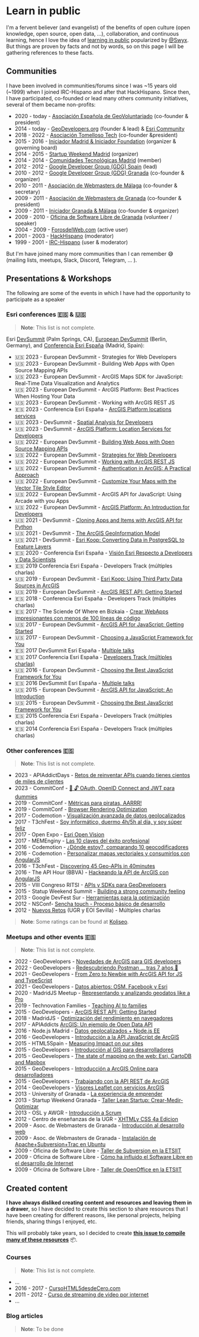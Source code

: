 # Learn in public

I'm a fervent believer (and evangelist) of the benefits of open culture (open knowledge, open source, open data, ...), collaboration, and continuous learning, hence I love the idea of [learning in public](https://www.swyx.io/learn-in-public) popularized by [@Swyx](https://twitter.com/swyx). But things are proven by facts and not by words, so on this page I will be gathering references to these facts.

<!-- <iframe src="http://cdn.knightlab.com/libs/timeline/latest/embed/index.html?source=0Ajgk_dG_CbQBdE50czVrbVVnSmJkXzgwQkh3ekJrTUE&font=Bevan-PotanoSans&maptype=toner&lang=en&height=650" width="100%" height="500px"> </iframe> -->

## Communities

I have been involved in communities/forums since I was ~15 years old (~1999) when I joined IRC-Hispano and after that HackHispano. Since then, I have participated, co-founded or lead many others community initiatives, several of them became non-profits:

* 2020 - today - [Asociación Española de GeoVoluntariado](https://geovoluntarios.org/) (co-founder & president)
* 2014 - today - [GeoDevelopers.org](https://www.meetup.com/es-ES/geodevelopers/) (founder & lead) & [Esri Community](https://community.esri.com/t5/user/viewprofilepage/user-id/124187)
* 2018 - 2022 - [Asociación Tomelloso Tech](https://web.archive.org/web/20201130180149/https://www.tomellosotech.org/) (co-founder &president)
* 2015 - 2016 - [Iniciador Madrid & Iniciador Foundation](http://www.iniciador.com/es/que-es-iniciador/historia) (organizer & governing board)
* 2014 - 2015 - [Startup Weekend Madrid](http://www.techstars.com/startup-weekend/) (organizer)
* 2014 - 2014 - [Comunidades Tecnológicas Madrid](https://github.com/Comunidades-Tecnologicas) (member)
* 2012 - 2012 - [Google Developer Group (GDG) Spain](https://gdg.es/) (lead)
* 2010 - 2012 - [Google Developer Group (GDG) Granada](https://web.archive.org/web/20200807235648/http://rauljimenez.info/proyectos/gdg/) (co-founder & organizer)
* 2010 - 2011 - [Asociación de Webmasters de Málaga](https://www.youtube.com/watch?v=3Wum7zkXYfM&list=PLPAGhVhnLUfDAYRoJPN3QBm9U4w_PqCoe) (co-founder & secretary)
* 2009 - 2011 - [Asociación de Webmasters de Granada](https://web.archive.org/web/20120627123011/http://www.webmastergranada.es/) (co-founder & president)
* 2009 - 2011 - [Iniciador Granada & Málaga](https://www.youtube.com/watch?v=mR7M9YssJZw&list=PLPAGhVhnLUfDAYRoJPN3QBm9U4w_PqCoe&index=2) (co-founder & organizer)
* 2009 - 2010 - [Oficina de Software Libre de Granada](http://osl.ugr.es/) (volunteer / speaker)
* 2004 - 2009 - [ForosdelWeb.com](https://www.google.com/search?q=hhkaos+site%3Aforosdelweb.com) (active user)
* 2001 - 2003 - [HackHispano](https://foro.hackhispano.com/threads/22596-Q-pasa-con-la-programaci%C3%B3n-Para-KaoS) (moderator)
* 1999 - 2001 - [IRC-Hispano](https://es.wikipedia.org/wiki/IRC-Hispano) (user & moderator)

But I'm have joined many more communities than I can remember 😅 (mailing lists, meetups, Slack, Discord, Telegram, ... ).

## Presentations & Workshops

The following are some of the events in which I have had the opportunity to participate as a speaker

### Esri conferences 🇪🇸 & 🇺🇸

> **Note**: This list is not complete.

Esri [DevSummit](https://www.esri.com/en-us/about/events/devsummit/save-date) (Palm Springs, CA), [European DevSummit](https://www.esri.com/en-us/about/events/devsummit-europe/save-date) (Berlin, Germany), and [Conferencia Esri España](https://www.esri.es/es-es/acerca-de/eventos/cesri23/conferencia-esri23) (Madrid, Spain):

* 🇺🇸 2023 - European DevSummit - Strategies for Web Developers
* 🇺🇸 2023 - European DevSummit - Building Web Apps with Open Source Mapping APIs
* 🇺🇸 2023 - European DevSummit - ArcGIS Maps SDK for JavaScript: Real-Time Data Visualization and Analytics
* 🇺🇸 2023 - European DevSummit - ArcGIS Platform: Best Practices When Hosting Your Data
* 🇺🇸 2023 - European DevSummit - Working with ArcGIS REST JS
* 🇪🇸 2023 - Conferencia Esri España - [ArcGIS Platform locations services](https://www.youtube.com/watch?v=eqaikkyJqrY&list=PLoptan2utx17HcgYmjZMdwqqzzfjocCLq&index=4)
* 🇺🇸 2023 - DevSummit - [Spatial Analysis for Developers](https://registration.esri.com/flow/esri/23epcdev/devsummit-2023-ps/page/proceedings/session/1671506582269001InJm)
* 🇺🇸 2023 - DevSummit - [ArcGIS Platform: Location Services for Developers](https://registration.esri.com/flow/esri/23epcdev/devsummit-2023-ps/page/proceedings/session/1673589690135001ERCS)
* 🇺🇸 2022 - European DevSummit - [Building Web Apps with Open Source Mapping APIs](https://registration.esri.com/flow/esri/22eurdev/eurdev-2022-ps/page/proceedings/session/1664834621214001iwfO)
* 🇺🇸 2022 - European DevSummit - [Strategies for Web Developers](https://registration.esri.com/flow/esri/22eurdev/eurdev-2022-ps/page/proceedings/session/1664834620835001ivr9)
* 🇺🇸 2022 - European DevSummit - [Working with ArcGIS REST JS](https://registration.esri.com/flow/esri/22eurdev/eurdev-2022-ps/page/proceedings/session/1664834621150001iZgX)
* 🇺🇸 2022 - European DevSummit - [Authentication in ArcGIS: A Practical Approach](https://registration.esri.com/flow/esri/22eurdev/eurdev-2022-ps/page/proceedings/session/1664834621025001iHGn)
* 🇺🇸 2022 - European DevSummit - [Customize Your Maps with the Vector Tile Style Editor](https://registration.esri.com/flow/esri/22eurdev/eurdev-2022-ps/page/proceedings/session/1664834622060001izOR)
* 🇺🇸 2022 - European DevSummit - ArcGIS API for JavaScript: Using Arcade with you Apps
* 🇺🇸 2022 - European DevSummit - [ArcGIS Platform: An Introduction for Developers](https://registration.esri.com/flow/esri/22eurdev/eurdev-2022-ps/page/proceedings/session/1664834620902001ilW1)
* 🇺🇸 2021 - DevSummit - [Cloning Apps and Items with ArcGIS API for Python](https://www.youtube.com/watch?v=PhEM-k34bbY)
* 🇺🇸 2021 - DevSummit - [The ArcGIS GeoInformation Model](https://www.youtube.com/watch?v=uj0tHzM9G5c)
* 🇺🇸 2021 - DevSummit - [Esri Koop: Converting Data in PostgreSQL to Feature Layers](https://www.youtube.com/watch?v=-TCFaXQuhUE)
* 🇪🇸 2020 - Conferencia Esri España - [Visión Esri Respecto a Developers y Data Scientists](https://docs.google.com/presentation/d/1NRfesqnFPNuaTU5Mb91F9l7oL4aE-4aKVSV1bnSkP8M/edit?usp=sharing)
* 🇪🇸 2019 Conferencia Esri España - Developers Track (múltiples charlas)
* 🇺🇸 2019 - European DevSummit - [Esri Koop: Using Third Party Data Sources in ArcGIS](https://www.esri.com/content/dam/esrisites/en-us/about/events/media/2019-european-developers-summit/eurodev-43.pdf)
* 🇺🇸 2019 - European DevSummit  - [ArcGIS REST API: Getting Started](https://www.esri.com/content/dam/esrisites/en-us/about/events/media/2019-european-developers-summit/eurodev-29.pdf)
* 🇪🇸 2018 - Conferencia Esri España - Developers Track (múltiples charlas)
* 🇪🇸 2017 - The Sciende Of Where en Bizkaia - [Crear WebApps impresionantes con menos de 100 líneas de código](https://docs.google.com/document/d/1it6K3EIC2bWt3nclFJSBHCiLw96cRKBzxmPp9caiPc8/edit?usp=sharing)
* 🇺🇸 2017 - European DevSummit  - [ArcGIS API for JavaScript: Getting Started](https://proceedings.esri.com/library/userconf/devsummit-euro17/papers/devsummit-euro_21.pdf)
* 🇺🇸 2017 - European DevSummit  - [Choosing a JavaScript Framework for You	](https://proceedings.esri.com/library/userconf/devsummit-euro17/papers/devsummit-euro_28.pdf)
* 🇪🇸 2017 DevSummit Esri España - [Multiple talks](https://www.youtube.com/watch?v=HsNzMQRQsQg&list=PLwq5dz_FjCx6C9-ZtGJGM1eBEjFyndXd6&pp=iAQB)
* 🇪🇸 2017 Conferencia Esri España - [Developers Track (múltiples charlas)](https://www.youtube.com/watch?v=B7KbFQKa-7I&list=PLwq5dz_FjCx702K99Ae1pQqTP2Yr8aAT4&pp=iAQB)
* 🇺🇸 2016 - European DevSummit  - [Choosing the Best JavaScript Framework for You](https://proceedings.esri.com/library/userconf/devsummit-euro16/papers/devsummit-euro_07.pdf)
* 🇪🇸 2016 DevSummit Esri España - [Multiple talks](https://www.youtube.com/watch?v=860ZxjltwXI&list=PLwq5dz_FjCx7f_YTKAjG8ho_Y-6frw1XU)
* 🇺🇸 2015 - European DevSummit - [ArcGIS API for JavaScript: An Introduction](https://proceedings.esri.com/library/userconf/devsummit-euro15/papers/devsummit-euro_07.pdf)
* 🇺🇸 2015 - European DevSummit - [Choosing the Best JavaScript Framework for You](https://proceedings.esri.com/library/userconf/devsummit-euro15/papers/devsummit-euro_12.pdf)
* 🇪🇸 2015 Conferencia Esri España - Developers Track (múltiples charlas)
* 🇪🇸 2014 Conferencia Esri España - Developers Track (múltiples charlas)

### Other conferences 🇪🇸

> **Note**: This list is not complete.

* 2023 - APIAddictDays - [Retos de reinventar APIs cuando tienes cientos de miles de clientes](https://www.apiaddicts.org/apiaddictsdays/agenda/)
* 2023 - CommitConf - [🔑 🔓 OAuth, OpenID Connect and JWT para dummies](https://koliseo.com/events/commit-2023/agenda/0)
* 2019 - CommitConf - [Métricas para piratas, AARRR! ](https://www.youtube.com/watch?v=0TBFZDCWzNo)
* 2019 - CommitConf - [Browser Rendering Optimization](https://koliseo.com/events/commit-2018/agenda/0)
* 2017 - Codemotion - [Visualización avanzada de datos geolocalizados](https://www.youtube.com/watch?v=zoQkM29qr7I)
* 2017 - T3chFest - [Soy informático, duermo 4h/5h al día, y soy súper feliz](https://www.youtube.com/watch?v=l8XAWlH1mKc)
* 2017 - Open Expo - [Esri Open Vision](https://docs.google.com/presentation/d/1NXs8ZpY_ipYZcGaEfxWbxodar29V7DNUTB_nMZthg-M/edit?usp=sharing)
* 2017 - MEMEnginy - [Las 10 claves del éxito profesional](https://docs.google.com/presentation/d/1o6caWAcwqI_EjTWesxAnlnIfETd06-HipFhzuMGsvZE/edit?usp=sharing)
* 2016 - Codemotion - [¿Dónde estoy?, comparando 10 geocodificadores](https://www.youtube.com/watch?v=ADJ1jmYjPWA)
* 2016 - Codemotion - [Personalizar mapas vectoriales y consumirlos con AngularJS](https://www.youtube.com/watch?v=VxEZkvPvp7A)
* 2016 - T3chFest - [Discovering 45 Geo-APIs in 40minutes](https://slides.com/hhkaos/45-geo-apis)
* 2016 - The API Hour (BBVA) - [Hackeando la API de ArcGIS con AngularJS](https://www.youtube.com/watch?v=p0atBUO6Yxo)
* 2015 - VIII Congreso RITSI - [APIs y SDKs para GeoDevelopers](https://cadiz2015.congreso.ritsi.org/programa/)
* 2015 - Statup Weekend Summit - [Building a strong community feeling](https://docs.google.com/presentation/d/1q_qpGc-tsx6xQXqO1VhS8nnxQhMVQhvDHRe1vxRtqfQ/edit?usp=sharing)
* 2013 - Google DevFest Sur - [Herramientas para la optimización](https://www.slideshare.net/hhKaoS/herramientas-para-la-optimizacin-un-enfoque-prctico)
* 2012 - NSConf- [Sencha touch - Proceso básico de desarrollo](https://www.slideshare.net/hhKaoS/sencha-touch-proceso-bsico-de-desarrollo)
* 2012 - [Nuevos Retos](https://www.flickr.com/photos/pidecurso/with/6986850859) (UGR y EOI Sevilla) - Múltiples charlas

> **Note**: Some ratings can be found at [Koliseo](https://koliseo.com/rauljimenezortega/comments).

### Meetups and other events 🇪🇸

> **Note**: This list is not complete.

* 2022 - GeoDevelopers - [Novedades de ArcGIS para GIS developers](https://www.youtube.com/watch?v=HXUvU1cD7CQ)
* 2022 - GeoDevelopers - [Redescubriendo Postman ... tras 7 años 🥰](https://www.youtube.com/watch?v=P63DVUagt_s)
* 2021 - GeoDevelopers - [From Zero to Newbie with ArcGIS API for JS and TypeScript](https://www.youtube.com/watch?v=vkK22tmCeXQ)
* 2021 - GeoDevelopers - [Datos abiertos: OSM, Facebook y Esri](https://www.youtube.com/watch?v=_Jmtu2lj4kY)
* 2020 - MadridJS Meetup - [Representando y analizando geodatos like a Pro](https://www.youtube.com/watch?v=mKkVDzUMIEU)
* 2019 - Technovation Families - [Teaching AI to families](https://www.youtube.com/@RaulJimenezOrtega/search?query=Technovation%20Families)
* 2015 - GeoDevelopers - [ArcGIS REST API: Getting Started](https://www.youtube.com/watch?v=FHYTSR8SJN0)
* 2018 - MadridJS - [Optimización del rendimiento en navegadores](https://www.meetup.com/es-ES/madridjs/events/250425040/)
* 2017 - APIAddicts [ArcGIS: Un ejemplo de Open Data API](https://www.meetup.com/es-ES/apiaddicts/events/236923088/)
* 2016 - Node.js Madrid - [Datos geolocalizados + Node.js EE](https://www.meetup.com/es-ES/node-js-madrid/events/231754319/)
* 2016 - GeoDevelopers - [Introducción a la API JavaScript de ArcGIS](https://youtube.com/watch?v=-sFpGjkDz8Y)
* 2015 - HTML5Spain - [Measuring Impact on our sites](https://slides.com/hhkaos/measuring-impact)
* 2015 - GeoDevelopers - [Introducción al GIS para desarrolladores](https://www.youtube.com/watch?v=6YCBgJqJ7Hs)
* 2015 - GeoDevelopers - [The state of mapping on the web: Esri, CartoDB and Mapbox](https://www.youtube.com/watch?v=gI69mmZY-TA)
* 2015 - GeoDevelopers - [Introducción a ArcGIS Online para desarrolladores](https://www.youtube.com/watch?v=g9UJHsUe-e8)
* 2015 - GeoDevelopers - [Trabajando con la API REST de ArcGIS](https://www.youtube.com/watch?v=ov9orEizbhQ&t=736s)
* 2014 - GeoDevelopers - [Visores Leaflet con servicios ArcGIS](https://www.youtube.com/watch?v=56glRmg_bZ8)
* 2013 - University of Granada - [La experiencia de emprender](http://prezi.com/embed/pe5gygabzqvz/?bgcolor=ffffff&lock_to_path=0&autoplay=0&autohide_ctrls=0&features=undefined&disabled_features=undefined)
* 2013 - Startup Weekend Granada - [Taller Lean Startup: Crear-Medir-Optimizar](http://www.youtube.com/watch?v=4VEiW5TkjH0)
* 2013 - OSL y AWGR - [Introducción a Scrum](https://www.slideshare.net/hhKaoS/scrum-26058110)
* 2012 - Centro de enseñanzas de la UGR - [XHTMLy CSS 4a Edicion](https://www.slideshare.net/hhKaoS/xhtmly-css-4a-edicion)
* 2009 - Asoc. de Webmasters de Granada - [Introducción al desarrollo web](https://www.slideshare.net/hhKaoS/introd-al-desarrollo-web)
* 2009 - Asoc. de Webmasters de Granada - [Instalación de Apache+Subversion+Trac en Ubuntu](https://www.slideshare.net/hhKaoS/instalacin-de-apachesubversiontrac-en-ubuntu-2228618)
* 2009 - Oficina de Software Libre - [Taller de Subversion en la ETSIIT](https://osl.ugr.es/2009/02/17/taller-de-subversion-en-la-etsiit/)
* 2009 - Oficina de Software Libre - [Cómo ha influido el Software Libre en el desarrollo de Internet](https://osl.ugr.es/2011/09/16/manana-es-el-software-freedom-day/)
* 2009 - Oficina de Software Libre - [Taller de OpenOffice en la ETSIIT](https://osl.ugr.es/2009/03/08/taller-de-openoffice-en-la-etsiit/)

## Created content

**I have always disliked creating content and resources and leaving them in a drawer**, so I have decided to create this section to share resources that I have been creating for different reasons, like personal projects, helping friends, sharing things I enjoyed, etc.

This will probably take years, so I decided to create **[this issue to compile many of these resources](https://github.com/hhkaos/hhkaos.github.io/issues/1#issue-1701390134)** 📦.

### Courses

> **Note**: This list is not complete.

* ...
* 2016 - 2017 - [CursoHTML5desdeCero.com](https://github.com/hhkaos/cursohtml5desdecero)
* 2011 - 2012 - [Curso de streaming de video por internet](https://cursostreaming.wordpress.com/)
* ...

### Blog articles

> **Note**: To be done